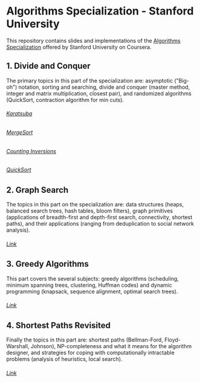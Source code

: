 # Algorithms Specialization - Stanford University 

This repository contains slides and implementations of the [Algorithms Specialization](https://www.coursera.org/specializations/algorithms#courses) offered by Stanford University on Coursera.

## 1. Divide and Conquer 

  The primary topics in this part of the specialization are: asymptotic ("Big-oh") notation, sorting and searching, divide and conquer (master method, integer and matrix multiplication, closest pair), and randomized algorithms (QuickSort, contraction algorithm for min cuts).
###### [Karatsuba](http://localhost:8888/edit/Course%201%20-%20Divide%20and%20Conquer/Codes/karatsuba.py)
###### [MergeSort](http://localhost:8888/edit/Course%201%20-%20Divide%20and%20Conquer/Codes/mergesort.py)
###### [Counting Inversions](http://localhost:8888/edit/Course%201%20-%20Divide%20and%20Conquer/Codes/counting_inversions.py)
###### [QuickSort](http://localhost:8888/edit/Course%201%20-%20Divide%20and%20Conquer/Codes/quicksort.py)

## 2. Graph Search 

  The topics in this part on the specialization are: data structures (heaps, balanced search trees, hash tables, bloom filters), graph primitives (applications of breadth-first and depth-first search, connectivity, shortest paths), and their applications (ranging from deduplication to social network analysis).
###### [Link](https://www.coursera.org/learn/algorithms-graphs-data-structures)
  
## 3.  Greedy Algorithms 

  This part covers the several subjects: greedy algorithms (scheduling, minimum spanning trees, clustering, Huffman codes) and dynamic programming (knapsack, sequence alignment, optimal search trees).
  ###### [Link](https://www.coursera.org/learn/algorithms-greedy)
  
## 4. Shortest Paths Revisited 

  Finally the topics in this part are: shortest paths (Bellman-Ford, Floyd-Warshall, Johnson), NP-completeness and what it means for the algorithm designer, and strategies for coping with computationally intractable problems (analysis of heuristics, local search).
  ###### [Link](https://www.coursera.org/learn/algorithms-npcomplete)

